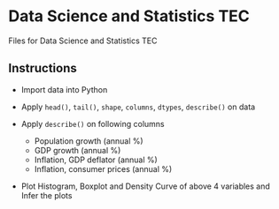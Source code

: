 # Data Science and Statistics TEC
Files for Data Science and Statistics TEC

## Instructions
- Import data into Python
- Apply `head()`, `tail()`, `shape`, `columns`, `dtypes`, `describe()` on data
- Apply `describe()` on following columns 
    - Population growth (annual %)
    - GDP growth (annual %)
    - Inflation, GDP deflator (annual %)
    - Inflation, consumer prices (annual %)

- Plot Histogram, Boxplot and Density Curve of above 4 variables and Infer the plots